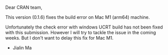 
Dear CRAN team,

This version (0.1.6) fixes the build error on Mac M1 (arm64) machine.

Unfortunately the check error with windows UCRT build has not been fixed with this submission.
However I will try to tackle the issue in the coming weeks. But I don't want to delay this fix for Mac M1.

- Jialin Ma
